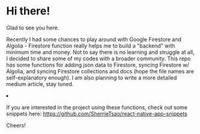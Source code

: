 # Hi there! 

Glad to see you here. 

Recently I had some chances to play around with Google Firestore and Algolia - Firestore function really helps me to build a "backend" with minimum time and money. Not to say there is no learning and struggle at all, I decided to share some of my codes with a broader community. This repo has some functions for adding json data to Firestore, syncing Firestore w/ Algolia, and syncing Firestore collections and docs (hope the file names are self-explanatory enough). I am also planning to write a more detailed medium article, stay tuned. 

<li>
  <ul></ul>
</li>

If you are interested in the project using these functions, check out some snippets here: https://github.com/SherrieTsao/react-native-app-snippets

Cheers! 

